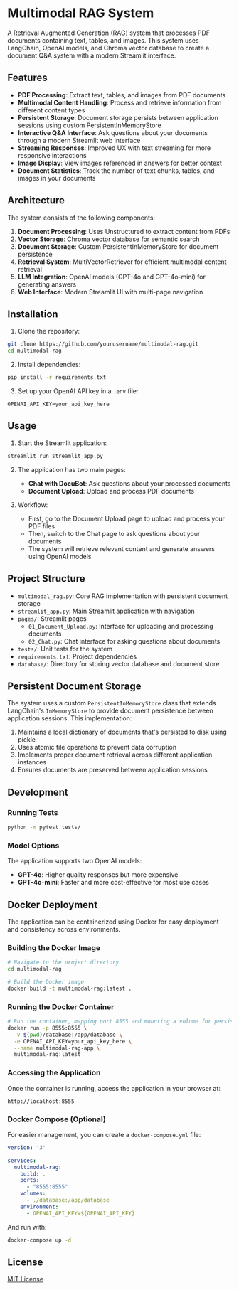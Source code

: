 # Multimodal RAG System

A Retrieval Augmented Generation (RAG) system that processes PDF documents containing text, tables, and images. This system uses LangChain, OpenAI models, and Chroma vector database to create a document Q&A system with a modern Streamlit interface.

## Features

- **PDF Processing**: Extract text, tables, and images from PDF documents
- **Multimodal Content Handling**: Process and retrieve information from different content types
- **Persistent Storage**: Document storage persists between application sessions using custom PersistentInMemoryStore
- **Interactive Q&A Interface**: Ask questions about your documents through a modern Streamlit web interface
- **Streaming Responses**: Improved UX with text streaming for more responsive interactions
- **Image Display**: View images referenced in answers for better context
- **Document Statistics**: Track the number of text chunks, tables, and images in your documents

## Architecture

The system consists of the following components:

1. **Document Processing**: Uses Unstructured to extract content from PDFs
2. **Vector Storage**: Chroma vector database for semantic search
3. **Document Storage**: Custom PersistentInMemoryStore for document persistence
4. **Retrieval System**: MultiVectorRetriever for efficient multimodal content retrieval
5. **LLM Integration**: OpenAI models (GPT-4o and GPT-4o-mini) for generating answers
6. **Web Interface**: Modern Streamlit UI with multi-page navigation

## Installation

1. Clone the repository:
```bash
git clone https://github.com/yourusername/multimodal-rag.git
cd multimodal-rag
```

2. Install dependencies:
```bash
pip install -r requirements.txt
```

3. Set up your OpenAI API key in a `.env` file:
```
OPENAI_API_KEY=your_api_key_here
```

## Usage

1. Start the Streamlit application:
```bash
streamlit run streamlit_app.py
```

2. The application has two main pages:
   - **Chat with DocuBot**: Ask questions about your processed documents
   - **Document Upload**: Upload and process PDF documents

3. Workflow:
   - First, go to the Document Upload page to upload and process your PDF files
   - Then, switch to the Chat page to ask questions about your documents
   - The system will retrieve relevant content and generate answers using OpenAI models

## Project Structure

- `multimodal_rag.py`: Core RAG implementation with persistent document storage
- `streamlit_app.py`: Main Streamlit application with navigation
- `pages/`: Streamlit pages
  - `01_Document_Upload.py`: Interface for uploading and processing documents
  - `02_Chat.py`: Chat interface for asking questions about documents
- `tests/`: Unit tests for the system
- `requirements.txt`: Project dependencies
- `database/`: Directory for storing vector database and document store

## Persistent Document Storage

The system uses a custom `PersistentInMemoryStore` class that extends LangChain's `InMemoryStore` to provide document persistence between application sessions. This implementation:

1. Maintains a local dictionary of documents that's persisted to disk using pickle
2. Uses atomic file operations to prevent data corruption
3. Implements proper document retrieval across different application instances
4. Ensures documents are preserved between application sessions

## Development

### Running Tests

```bash
python -m pytest tests/
```

### Model Options

The application supports two OpenAI models:
- **GPT-4o**: Higher quality responses but more expensive
- **GPT-4o-mini**: Faster and more cost-effective for most use cases

## Docker Deployment

The application can be containerized using Docker for easy deployment and consistency across environments.

### Building the Docker Image

```bash
# Navigate to the project directory
cd multimodal-rag

# Build the Docker image
docker build -t multimodal-rag:latest .
```

### Running the Docker Container

```bash
# Run the container, mapping port 8555 and mounting a volume for persistent storage
docker run -p 8555:8555 \
  -v $(pwd)/database:/app/database \
  -e OPENAI_API_KEY=your_api_key_here \
  --name multimodal-rag-app \
  multimodal-rag:latest
```

### Accessing the Application

Once the container is running, access the application in your browser at:
```
http://localhost:8555
```

### Docker Compose (Optional)

For easier management, you can create a `docker-compose.yml` file:

```yaml
version: '3'

services:
  multimodal-rag:
    build: .
    ports:
      - "8555:8555"
    volumes:
      - ./database:/app/database
    environment:
      - OPENAI_API_KEY=${OPENAI_API_KEY}
```

And run with:
```bash
docker-compose up -d
```

## License

[MIT License](LICENSE.md)

